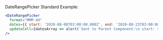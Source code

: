 DateRangePicker Standard Example:

```jsx
<DateRangePicker
  format="MMM dd"
  dates={{ start: '2020-08-08T03:00:00.000Z', end: '2020-08-23T03:00:00.000Z' }}
  updateCell={datesArray => alert(`Sent to Parent Component:\n start: ${datesArray[0]}\n end: ${datesArray[1]}`)}
/>
```
